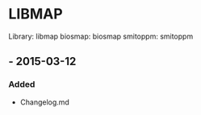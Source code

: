
# LIBMAP

Library: libmap
                        biosmap:
                            biosmap
                        smitoppm:
                            smitoppm

## <VERSION> - 2015-03-12
### Added
  * Changelog.md
